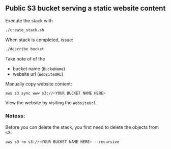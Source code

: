 ## Public S3 bucket serving a static website content

Execute the stack with 

```bash
./create_stack.sh
```

When stack is completed, issue: 

```bash
./describe bucket 
```

Take note of of the 
- bucket name (`BuckeName`)
- website url (`WebsiteURL`)

Manually copy website content:
```bash
aws s3 sync www s3://<YOUR BUCKET NAME HERE>
```

View the website by visiting the `WebsiteUrl`

### Notess:

Before you can delete the stack, you first need to delete the objects from s3:

```bash
aws s3 rm s3://<YOUR BUCKET NAME HERE> --recursive
```